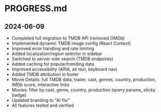 # PROGRESS.md

## 2024-06-09
- Completed full migration to TMDB API (removed OMDb)
- Implemented dynamic TMDB image config (React Context)
- Improved error handling and rate limiting
- Added localization/region selector in sidebar
- Switched to server-side search (TMDB endpoints)
- Added caching for popular/trending data
- Improved accessibility (ARIA, alt text, keyboard nav)
- Added TMDB attribution in footer
- Movie Details: full TMDB data, trailer, cast, genres, country, production, IMDb score, interactive links
- Movies: filter by cast, genre, country, production (query params, sticky badge)
- Updated branding to "AI flix"
- All features tested and verified 